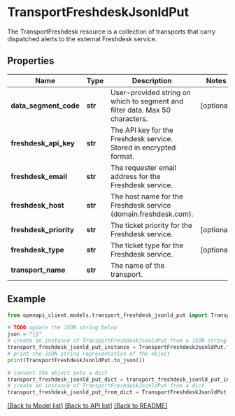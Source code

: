 # TransportFreshdeskJsonldPut

The TransportFreshdesk resource is a collection of transports that carry dispatched alerts to the external Freshdesk service.

## Properties

Name | Type | Description | Notes
------------ | ------------- | ------------- | -------------
**data_segment_code** | **str** | User-provided string on which to segment and filter data. Max 50 characters. | [optional] 
**freshdesk_api_key** | **str** | The API key for the Freshdesk service. Stored in encrypted format. | 
**freshdesk_email** | **str** | The requester email address for the Freshdesk service. | 
**freshdesk_host** | **str** | The host name for the Freshdesk service (domain.freshdesk.com). | 
**freshdesk_priority** | **str** | The ticket priority for the Freshdesk service. | [optional] 
**freshdesk_type** | **str** | The ticket type for the Freshdesk service. | [optional] 
**transport_name** | **str** | The name of the transport. | 

## Example

```python
from openapi_client.models.transport_freshdesk_jsonld_put import TransportFreshdeskJsonldPut

# TODO update the JSON string below
json = "{}"
# create an instance of TransportFreshdeskJsonldPut from a JSON string
transport_freshdesk_jsonld_put_instance = TransportFreshdeskJsonldPut.from_json(json)
# print the JSON string representation of the object
print(TransportFreshdeskJsonldPut.to_json())

# convert the object into a dict
transport_freshdesk_jsonld_put_dict = transport_freshdesk_jsonld_put_instance.to_dict()
# create an instance of TransportFreshdeskJsonldPut from a dict
transport_freshdesk_jsonld_put_from_dict = TransportFreshdeskJsonldPut.from_dict(transport_freshdesk_jsonld_put_dict)
```
[[Back to Model list]](../README.md#documentation-for-models) [[Back to API list]](../README.md#documentation-for-api-endpoints) [[Back to README]](../README.md)


